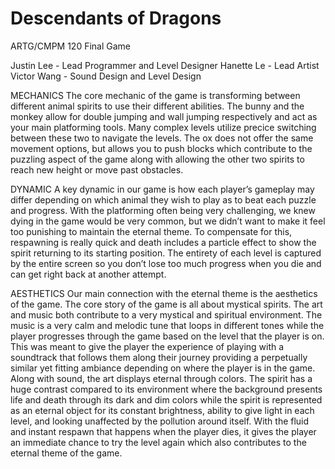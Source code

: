 # Descendants of Dragons
ARTG/CMPM 120 Final Game

Justin Lee - Lead Programmer and Level Designer
Hanette Le - Lead Artist
Victor Wang - Sound Design and Level Design

MECHANICS
The core mechanic of the game is transforming between different animal spirits to use their different abilities. The bunny and the monkey allow for double jumping and wall jumping respectively and act as your main platforming tools. Many complex levels utilize precice switching between these two to navigate the levels. The ox does not offer the same movement options, but allows you to push blocks which contribute to the puzzling aspect of the game along with allowing the other two spirits to reach new height or move past obstacles.

DYNAMIC
A key dynamic in our game is how each player’s gameplay may differ depending on which animal they wish to play as to beat each puzzle and progress. With the platforming often being very challenging, we knew dying in the game would be very common, but we didn’t want to make it feel too punishing to maintain the eternal theme. To compensate for this, respawning is really quick and death includes a particle effect to show the spirit returning to its starting position. The entirety of each level is captured by the entire screen so you don’t lose too much progress when you die and can get right back at another attempt. 

AESTHETICS
Our main connection with the eternal theme is the aesthetics of the game. The core story of the game is all about mystical spirits. The art and music both contribute to a very mystical and spiritual environment.  The music is a very calm and melodic tune that loops in different tones while the player progresses through the game based on the level that the player is on. This was meant to give the player the experience of playing with a soundtrack that follows them along their journey providing a perpetually similar yet fitting ambiance depending on where the player is in the game. Along with sound, the art displays eternal through colors. The spirit has a huge contrast compared to its environment where the background presents life and death through its dark and dim colors while the spirit is represented as an eternal object for its constant brightness, ability to give light in each level, and looking unaffected by the pollution around itself. With the fluid and instant respawn that happens when the player dies, it gives the player an immediate chance to try the level again which also contributes to the eternal theme of the game.
